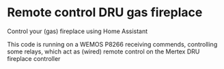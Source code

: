 # Remote control DRU gas fireplace
Control your (gas) fireplace using Home Assistant

This code is running on a WEMOS P8266 receiving commends, controlling some relays, which act as (wired) remote control on the Mertex DRU fireplace controller

